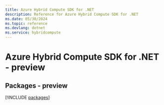 ```yaml
---
title: Azure Hybrid Compute SDK for .NET
description: Reference for Azure Hybrid Compute SDK for .NET
ms.date: 05/30/2024
ms.topic: reference
ms.devlang: dotnet
ms.service: hybridcompute
---
```

# Azure Hybrid Compute SDK for .NET - preview
## Packages - preview
[!INCLUDE [packages](hybrid-compute-index.md)]